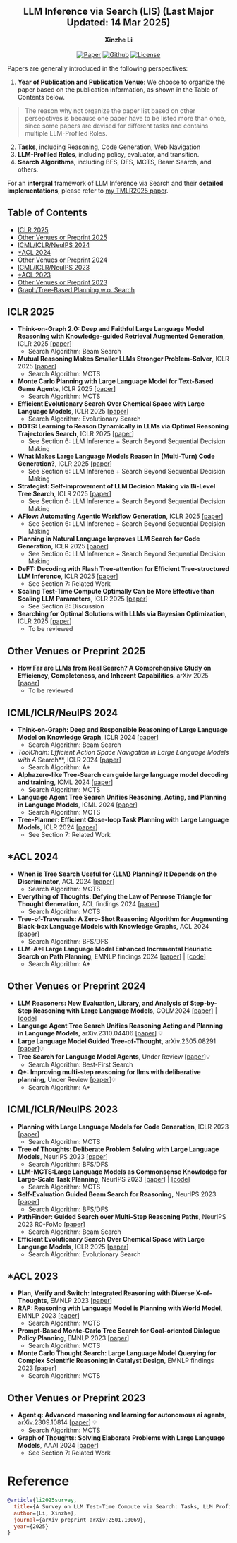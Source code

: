 <div align="center">
<h2>    
LLM Inference via Search (LIS) (Last Major Updated: 14 Mar 2025)
</div>
<!-- About: Surveys on LLM Agents (Published on CoLing 2025) and Test-Time Compute via Search (Preprint) -->

<div align="center">
<b>Xinzhe Li</b>
</div>
<br />

<div align="center">
    <a href="https://openreview.net/forum?id=x9VQFjtOPS"><img src="https://img.shields.io/badge/TMLR-2025-b31b1b" alt="Paper"></a>
    <a href="https://github.com/xinzhel/LLM-Search"><img src="https://img.shields.io/github/last-commit/xinzhel/LLM-Search?color=blue" alt="Github"></a>
    <a href="hhttps://github.com/xinzhel/LLM-Search/blob/main/LICENSE"> <img alt="License" src="https://img.shields.io/github/license/xinzhel/LLM-Search?color=green"> </a>
</div>

Papers are generally introduced in the following perspectives:
1. **Year of Publication and Publication Venue**: We choose to organize the paper based on the publication information, as shown in the Table of Contents below. 
> The reason why not organize the paper list based on other persepctives is because one paper have to be listed more than once, since some papers are devised for different tasks and contains multiple LLM-Profiled Roles.
2. **Tasks**, including Reasoning, Code Generation, Web Navigation
3. **LLM-Profiled Roles**, including policy, evaluator, and transition.
4. **Search Algorithms**, including BFS, DFS, MCTS, Beam Search, and others.

For an **intergral** framework of LLM Inference via Search and their **detailed implementations**, please refer to [my TMLR2025 paper](https://openreview.net/forum?id=x9VQFjtOPS).

## Table of Contents
- [ICLR 2025](#iclr-2025)
- [Other Venues or Preprint 2025](#other-venues-or-preprint-2025)
- [ICML/ICLR/NeuIPS 2024](#icml/iclr/neuips-2024)
- [*ACL 2024](#*acl-2024)
- [Other Venues or Preprint 2024](#other-venues-or-preprint-2024)
- [ICML/ICLR/NeuIPS 2023](#icml/iclr/neuips-2023)
- [*ACL 2023](#*acl-2023)
- [Other Venues or Preprint 2023](#other-venues-or-preprint-2023)
- [Graph/Tree-Based Planning w.o. Search](#tree-or-graph-planning-without-search)

## ICLR 2025
- **Think-on-Graph 2.0: Deep and Faithful Large Language Model Reasoning with Knowledge-guided Retrieval Augmented Generation**, ICLR 2025 [[paper](https://openreview.net/forum?id=oFBu7qaZpS)]
    + Search Algorithm: Beam Search
- **Mutual Reasoning Makes Smaller LLMs Stronger Problem-Solver**, ICLR 2025 [[paper](https://openreview.net/forum?id=6aHUmotXaw)]
    + Search Algorithm: MCTS
- **Monte Carlo Planning with Large Language Model for Text-Based Game Agents**, ICLR 2025 [[paper](https://openreview.net/forum?id=r1KcapkzCt)]
    + Search Algorithm: MCTS
- **Efficient Evolutionary Search Over Chemical Space with Large Language Models**, ICLR 2025 [[paper](https://openreview.net/forum?id=awWiNvQwf3)]
    + Search Algorithm: Evolutionary Search
- **DOTS: Learning to Reason Dynamically in LLMs via Optimal Reasoning Trajectories Search**, ICLR 2025 [[paper](https://openreview.net/forum?id=tn2mjzjSyR)]
    + See Section 6: LLM Inference + Search Beyond Sequential Decision Making
- **What Makes Large Language Models Reason in (Multi-Turn) Code Generation?**, ICLR 2025 [[paper](https://openreview.net/forum?id=Zk9guOl9NS)]
    + See Section 6: LLM Inference + Search Beyond Sequential Decision Making 
- **Strategist: Self-improvement of LLM Decision Making via Bi-Level Tree Search**, ICLR 2025 [[paper](https://openreview.net/forum?id=gfI9v7AbFg)]
    + See Section 6: LLM Inference + Search Beyond Sequential Decision Making
- **AFlow: Automating Agentic Workflow Generation**, ICLR 2025 [[paper](https://openreview.net/forum?id=z5uVAKwmjf)]
    + See Section 6: LLM Inference + Search Beyond Sequential Decision Making
- **Planning in Natural Language Improves LLM Search for Code Generation**, ICLR 2025 [[paper](https://openreview.net/forum?id=48WAZhwHHw)]
    + See Section 6: LLM Inference + Search Beyond Sequential Decision Making
- **DeFT: Decoding with Flash Tree-attention for Efficient Tree-structured LLM Inference**, ICLR 2025 [[paper](https://openreview.net/forum?id=2c7pfOqu9k)]
    + See Section 7: Related Work 
- **Scaling Test-Time Compute Optimally Can be More Effective than Scaling LLM Parameters**, ICLR 2025 [[paper](https://openreview.net/forum?id=4FWAwZtd2n)]
    + See Section 8: Discussion
- **Searching for Optimal Solutions with LLMs via Bayesian Optimization**, ICLR 2025 [[paper](https://openreview.net/forum?id=aVfDrl7xDV)]
    + To be reviewed

## Other Venues or Preprint 2025
- **How Far are LLMs from Real Search? A Comprehensive Study on Efficiency, Completeness, and Inherent Capabilities**, arXiv 2025 [[paper](https://arxiv.org/abs/2502.18387)]
    + To be reviewed

## ICML/ICLR/NeuIPS 2024
- **Think-on-Graph: Deep and Responsible Reasoning of Large Language Model on Knowledge Graph**, ICLR 2024 [[paper](https://openreview.net/forum?id=nnVO1PvbTv)]
    + Search Algorithm: Beam Search
- **ToolChain*: Efficient Action Space Navigation in Large Language Models with A* Search**, ICLR 2024 [[paper](https://openreview.net/forum?id=B6pQxqUcT8)]
    + Search Algorithm: A*
- **Alphazero-like Tree-Search can guide large language model decoding and training**, ICML 2024 [[paper](https://arxiv.org/abs/2309.17179)]
    + Search Algorithm: MCTS
- **Language Agent Tree Search Unifies Reasoning, Acting, and Planning in Language Models**, ICML 2024 [[paper](https://openreview.net/forum?id=6LNTSrJjBe)]
    + Search Algorithm: MCTS
- **Tree-Planner: Efficient Close-loop Task Planning with Large Language Models**, ICLR 2024 [[paper](https://openreview.net/forum?id=Glcsog6zOe)]
    + See Section 7: Related Work

## *ACL 2024
- **When is Tree Search Useful for {LLM} Planning? It Depends on the Discriminator**, ACL 2024 [[paper](https://aclanthology.org/2024.acl-long.738/)]
    + Search Algorithm: MCTS
- **Everything of Thoughts: Defying the Law of Penrose Triangle for Thought Generation**, ACL findings 2024 [[paper](https://aclanthology.org/2024.findings-acl.95/)]
    + Search Algorithm: MCTS
- **Tree-of-Traversals: A Zero-Shot Reasoning Algorithm for Augmenting Black-box Language Models with Knowledge Graphs**, ACL 2024 [[paper](https://aclanthology.org/2024.acl-long.665/)]
    + Search Algorithm: BFS/DFS
- **LLM-A\*: Large Language Model Enhanced Incremental Heuristic Search on Path Planning**, EMNLP findings 2024 [[paper](https://arxiv.org/pdf/2407.02511)] | [[code]](https://github.com/SilinMeng0510/llm-astar/)
    + Search Algorithm: A*

## Other Venues or Preprint 2024
- **LLM Reasoners: New Evaluation, Library, and Analysis of Step-by-Step Reasoning with Large Language Models**, COLM2024 [[paper]](https://arxiv.org/abs/2404.05221) | [[code]](https://github.com/maitrix-org/llm-reasoners)
- **Language Agent Tree Search Unifies Reasoning Acting and Planning in Language Models**, arXiv.2310.04406 [[paper](https://doi.org/10.48550/arXiv.2310.04406)] 💡
- **Large Language Model Guided Tree-of-Thought**, arXiv.2305.08291 [[paper](https://doi.org/10.48550/arXiv.2305.08291)]💡
- **Tree Search for Language Model Agents**, Under Review [[paper](https://openreview.net/forum?id=kpL66Mvd2a)]💡
    + Search Algorithm: Best-First Search
- **Q\*: Improving multi-step reasoning for llms with deliberative planning**, Under Review [[paper](https://openreview.net/forum?id=F7QNwDYG6I)]💡
    + Search Algorithm: A*

## ICML/ICLR/NeuIPS 2023
- **Planning with Large Language Models for Code Generation**, ICLR 2023 [[paper](ttps://openreview.net/forum?id=Lr8cOOtYbfL)]
    + Search Algorithm: MCTS
- **Tree of Thoughts: Deliberate Problem Solving with Large Language Models**, NeurIPS 2023 [[paper](https://doi.org/10.48550/arXiv.2305.10601)]
    + Search Algorithm: BFS/DFS
- **LLM-MCTS:Large Language Models as Commonsense Knowledge for Large-Scale Task Planning**, NeurIPS 2023 [[paper](https://openreview.net/forum?id=tED747HURfX)] | [[code]](https://github.com/1989Ryan/llm-mcts)
    + Search Algorithm: MCTS
- **Self-Evaluation Guided Beam Search for Reasoning**, NeurIPS 2023 [[paper](https://openreview.net/forum?id=Bw82hwg5Q3)]
    + Search Algorithm: BFS/DFS
- **PathFinder: Guided Search over Multi-Step Reasoning Paths**, NeurIPS 2023 R0-FoMo [[paper](https://openreview.net/forum?id=Bw82hwg5Q3)]
    + Search Algorithm: Beam Search
- **Efficient Evolutionary Search Over Chemical Space with Large Language Models**, ICLR 2025 [[paper](https://openreview.net/forum?id=awWiNvQwf3)]
    + Search Algorithm: Evolutionary Search

## *ACL 2023
- **Plan, Verify and Switch: Integrated Reasoning with Diverse X-of-Thoughts**, EMNLP 2023 [[paper](https://doi.org/10.48550/arXiv.2310.14628)] 
- **RAP: Reasoning with Language Model is Planning with World Model**, EMNLP 2023 [[paper](https://api.semanticscholar.org/CorpusID:258865812)]
    + Search Algorithm: MCTS
- **Prompt-Based Monte-Carlo Tree Search for Goal-oriented Dialogue Policy Planning**, EMNLP 2023 [[paper](https://aclanthology.org/2023.emnlp-main.439/)]
    + Search Algorithm: MCTS
- **Monte Carlo Thought Search: Large Language Model Querying for Complex Scientific Reasoning in Catalyst Design**, EMNLP findings 2023 [[paper](https://aclanthology.org/2023.findings-emnlp.560/)]
    + Search Algorithm: MCTS

## Other Venues or Preprint 2023
- **Agent q: Advanced reasoning and learning for autonomous ai agents**, arXiv.2309.10814 [[paper](https://arxiv.org/abs/2408.07199)] 💡
    + Search Algorithm: MCTS
- **Graph of Thoughts: Solving Elaborate Problems with Large Language Models**, AAAI 2024 [[paper](https://doi.org/10.48550/arXiv.2308.09687)]
    + See Section 7: Related Work

# Reference
```bibtex
@article{li2025survey,
  title={A Survey on LLM Test-Time Compute via Search: Tasks, LLM Profiling, Search Algorithms, and Relevant Frameworks},
  author={Li, Xinzhe},
  journal={arXiv preprint arXiv:2501.10069},
  year={2025}
}
```
